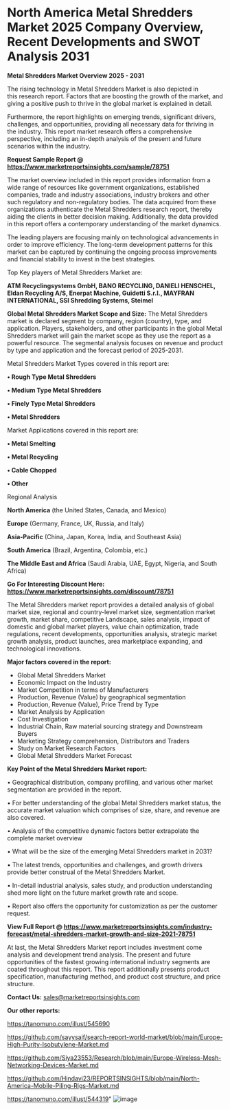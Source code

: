 # North America Metal Shredders Market 2025 Company Overview, Recent Developments and SWOT Analysis 2031

<Strong> Metal Shredders Market Overview 2025 - 2031</strong>

The rising technology in Metal Shredders Market is also depicted in this research report. Factors that are boosting the growth of the market, and giving a positive push to thrive in the global market is explained in detail.

Furthermore, the report highlights on emerging trends, significant drivers, challenges, and opportunities, providing all necessary data for thriving in the industry. This report market research offers a comprehensive perspective, including an in-depth analysis of the present and future scenarios within the industry.

<strong>Request Sample Report @ <a href=https://www.marketreportsinsights.com/sample/78751>https://www.marketreportsinsights.com/sample/78751</a></strong>

The market overview included in this report provides information from a wide range of resources like government organizations, established companies, trade and industry associations, industry brokers and other such regulatory and non-regulatory bodies. The data acquired from these organizations authenticate the Metal Shredders research report, thereby aiding the clients in better decision making. Additionally, the data provided in this report offers a contemporary understanding of the market dynamics.

The leading players are focusing mainly on technological advancements in order to improve efficiency. The long-term development patterns for this market can be captured by continuing the ongoing process improvements and financial stability to invest in the best strategies.

Top Key players of Metal Shredders Market are:

<strong>ATM Recyclingsystems GmbH, BANO RECYCLING, DANIELI HENSCHEL, Eldan Recycling A/S, Enerpat Machine, Guidetti S.r.l., MAYFRAN INTERNATIONAL, SSI Shredding Systems, Steimel</strong>

<strong><b>Global Metal Shredders Market Scope and Size:</b></strong>
The Metal Shredders market is declared segment by company, region (country), type, and application. Players, stakeholders, and other participants in the global Metal Shredders market will gain the market scope as they use the report as a powerful resource. The segmental analysis focuses on revenue and product by type and application and the forecast period of 2025-2031.

Metal Shredders Market Types covered in this report are:

<strong>• Rough Type Metal Shredders

• Medium Type Metal Shredders

• Finely Type Metal Shredders

• Metal Shredders</strong>

Market Applications covered in this report are:

<strong>• Metal Smelting

• Metal Recycling

• Cable Chopped

• Other</strong> 

Regional Analysis

<strong>North America</strong> (the United States, Canada, and Mexico)

<strong>Europe</strong> (Germany, France, UK, Russia, and Italy)

<strong>Asia-Pacific</strong> (China, Japan, Korea, India, and Southeast Asia)

<strong>South America</strong> (Brazil, Argentina, Colombia, etc.)

<strong>The Middle East and Africa</strong> (Saudi Arabia, UAE, Egypt, Nigeria, and South Africa)

<strong>Go For Interesting Discount Here: <a href=https://www.marketreportsinsights.com/discount/78751>https://www.marketreportsinsights.com/discount/78751</a></strong>

The Metal Shredders market report provides a detailed analysis of global market size, regional and country-level market size, segmentation market growth, market share, competitive Landscape, sales analysis, impact of domestic and global market players, value chain optimization, trade regulations, recent developments, opportunities analysis, strategic market growth analysis, product launches, area marketplace expanding, and technological innovations.

<strong><b>Major factors covered in the report:</b></strong>
<ul>
  <li>Global Metal Shredders Market </li>
  <li>Economic Impact on the Industry</li>
  <li>Market Competition in terms of Manufacturers</li>
  <li>Production, Revenue (Value) by geographical segmentation</li>
  <li>Production, Revenue (Value), Price Trend by Type</li>
  <li>Market Analysis by Application</li>
  <li>Cost Investigation</li>
  <li>Industrial Chain, Raw material sourcing strategy and Downstream Buyers</li>
  <li>Marketing Strategy comprehension, Distributors and Traders</li>
  <li>Study on Market Research Factors</li>
  <li>Global Metal Shredders Market Forecast</li>
</ul>

<strong><b>Key Point of the Metal Shredders Market report:</b></strong>

• Geographical distribution, company profiling, and various other market segmentation are provided in the report.

• For better understanding of the global Metal Shredders market status, the accurate market valuation which comprises of size, share, and revenue are also covered.

• Analysis of the competitive dynamic factors better extrapolate the complete market overview

• What will be the size of the emerging Metal Shredders market in 2031?

• The latest trends, opportunities and challenges, and growth drivers provide better construal of the Metal Shredders Market.

• In-detail industrial analysis, sales study, and production understanding shed more light on the future market growth rate and scope.

• Report also offers the opportunity for customization as per the customer request.

<strong><b>View Full Report @ <a href=https://www.marketreportsinsights.com/industry-forecast/metal-shredders-market-growth-and-size-2021-78751>https://www.marketreportsinsights.com/industry-forecast/metal-shredders-market-growth-and-size-2021-78751</a></b></strong>


At last, the Metal Shredders Market report includes investment come analysis and development trend analysis. The present and future opportunities of the fastest growing international industry segments are coated throughout this report. This report additionally presents product specification, manufacturing method, and product cost structure, and price structure.

<strong>Contact Us:</strong>
sales@marketreportsinsights.com

<strong>Our other reports:</strong>

<a href=https://tanomuno.com/illust/545690>https://tanomuno.com/illust/545690</a>

<a href=https://github.com/sayysaif/search-report-world-market/blob/main/Europe-High-Purity-Isobutylene-Market.md>https://github.com/sayysaif/search-report-world-market/blob/main/Europe-High-Purity-Isobutylene-Market.md</a>

<a href=https://github.com/Siya23553/Research/blob/main/Europe-Wireless-Mesh-Networking-Devices-Market.md>https://github.com/Siya23553/Research/blob/main/Europe-Wireless-Mesh-Networking-Devices-Market.md</a>

<a href=https://github.com/Hindavi23/REPORTSINSIGHTS/blob/main/North-America-Mobile-Piling-Rigs-Market.md>https://github.com/Hindavi23/REPORTSINSIGHTS/blob/main/North-America-Mobile-Piling-Rigs-Market.md</a>

<a href=https://tanomuno.com/illust/544319>https://tanomuno.com/illust/544319</a>"
![image](https://github.com/user-attachments/assets/fd764201-8e32-4bf1-b079-b6a78460a5a4)
